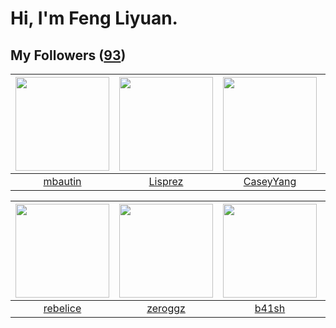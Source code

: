 # Hi, I'm Feng Liyuan.

## My Followers ([93](https://github.com/SunRunAway?tab=followers))

| <img src="https://avatars.githubusercontent.com/u/552936?v=4" width="150" height="150" /> | <img src="https://avatars.githubusercontent.com/u/14808551?v=4" width="150" height="150" /> | <img src="https://avatars.githubusercontent.com/u/2445114?v=4" width="150" height="150" /> | <img src="https://avatars.githubusercontent.com/u/9254545?v=4" width="150" height="150" /> |
| :---------------------------------------------------------------------------------------: | :-----------------------------------------------------------------------------------------: | :----------------------------------------------------------------------------------------: | :----------------------------------------------------------------------------------------: |
|                           [mbautin](https://github.com/mbautin)                           |                            [Lisprez](https://github.com/Lisprez)                            |                          [CaseyYang](https://github.com/CaseyYang)                         |                            [sunl888](https://github.com/sunl888)                           |

| <img src="https://avatars.githubusercontent.com/u/20775801?v=4" width="150" height="150" /> | <img src="https://avatars.githubusercontent.com/u/55519398?v=4" width="150" height="150" /> | <img src="https://avatars.githubusercontent.com/u/1070352?v=4" width="150" height="150" /> | <img src="https://avatars.githubusercontent.com/u/1464115?v=4" width="150" height="150" /> |
| :-----------------------------------------------------------------------------------------: | :-----------------------------------------------------------------------------------------: | :----------------------------------------------------------------------------------------: | :----------------------------------------------------------------------------------------: |
|                           [rebelice](https://github.com/rebelice)                           |                            [zeroggz](https://github.com/zeroggz)                            |                              [b41sh](https://github.com/b41sh)                             |                             [chzyer](https://github.com/chzyer)                            |